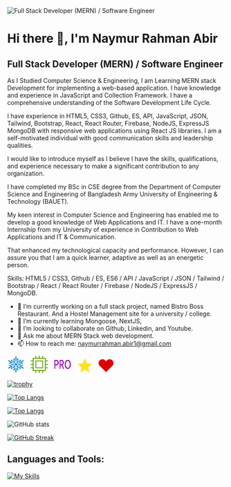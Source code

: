 ![Full Stack Developer (MERN) / Software Engineer](https://i.ibb.co/CPV3NzZ/Blue-Black-Futuristic-Technology-Facebook-Cover-1.png)
# Hi there 👋, I'm Naymur Rahman Abir
## Full Stack Developer (MERN) / Software Engineer


As I Studied Computer Science & Engineering, I am Learning MERN stack Development for implementing a web-based application. I have knowledge and experience in JavaScript and Collection Framework. I have a comprehensive understanding of the Software Development Life Cycle. 

I have experience in HTML5, CSS3, Github, ES, API, JavaScript, JSON, Tailwind, Bootstrap, React, React Router, Firebase, NodeJS, ExpressJS MongoDB with responsive web applications using React JS libraries. 
I am a self-motivated individual with good communication skills and leadership qualities.

I would like to introduce myself as I believe I have the skills, qualifications, and experience necessary to make a significant contribution to any organization.

I have completed my BSc in CSE degree from the Department of Computer Science and Engineering of Bangladesh Army University of Engineering & Technology (BAUET). 

My keen interest in Computer Science and Engineering has enabled me to develop a good knowledge of Web Applications and IT. I have a one-month Internship from my University of experience in Contribution to Web Applications and IT & Communication. 

That enhanced my technological capacity and performance. However, I can assure you that I am a quick learner, adaptive as well as an energetic person.

Skills: HTML5 / CSS3, Github / ES, ES6 / API / JavaScript / JSON / Tailwind / Bootstrap / React / React Router / Firebase /  NodeJS / ExpressJS / MongoDB.

- 🔭 I’m currently working on a full stack project, named Bistro Boss Restaurant. And a Hostel Management site for a university / college. 
- 🌱 I’m currently learning Mongoose, NextJS,  
- 👯 I’m looking to collaborate on Github, Linkedin, and Youtube. 
- 💬 Ask me about MERN Stack web development. 
- 📫 How to reach me: naymurrahman.abir1@gmail.com

<a href='https://archiveprogram.github.com/'><img src='https://raw.githubusercontent.com/acervenky/animated-github-badges/master/assets/acbadge.gif' width='40' height='40'></a> <a href='https://docs.github.com/en/developers'><img src='https://raw.githubusercontent.com/acervenky/animated-github-badges/master/assets/devbadge.gif' width='40' height='40'></a> <a href='https://github.com/pricing'><img src='https://raw.githubusercontent.com/acervenky/animated-github-badges/master/assets/pro.gif' width='40' height='40'></a> <a href='https://stars.github.com/'><img src='https://raw.githubusercontent.com/acervenky/animated-github-badges/master/assets/starbadge.gif' width='35' height='35'></a> <a href='https://docs.github.com/en/github/supporting-the-open-source-community-with-github-sponsors'><img src='https://raw.githubusercontent.com/acervenky/animated-github-badges/master/assets/sponsorbadge.gif' width='35' height='35'></a> 

[![trophy](https://github-profile-trophy.vercel.app/?username=naymurabir)](https://github.com/ryo-ma/github-profile-trophy)

[![Top Langs](https://github-readme-stats.vercel.app/api/top-langs/?username=naymurabir)](https://github.com/naymurabir/github-readme-stats)

[![Top Langs](https://github-readme-stats.vercel.app/api/top-langs/?username=naymurabir&layout=pie)](https://github.com/naymurabir/github-readme-stats)

![GitHub stats](https://github-readme-stats.vercel.app/api?username=naymurabir&show_icons=true&count_private=true)  

[![GitHub Streak](https://github-readme-streak-stats.herokuapp.com?user=naymurabir&theme=radical)](https://git.io/streak-stats)

## Languages and Tools: 
[![My Skills](https://skillicons.dev/icons?i=html,css,github,js,c,dotnet,express,figma,linkedin,nodejs,mongodb,nextjs,nodejs,react,stackoverflow,tailwind,bootstrap,twitter,vercel,vite)](https://skillicons.dev)



